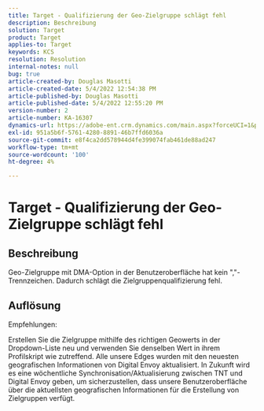 ```yaml
---
title: Target - Qualifizierung der Geo-Zielgruppe schlägt fehl
description: Beschreibung
solution: Target
product: Target
applies-to: Target
keywords: KCS
resolution: Resolution
internal-notes: null
bug: true
article-created-by: Douglas Masotti
article-created-date: 5/4/2022 12:54:38 PM
article-published-by: Douglas Masotti
article-published-date: 5/4/2022 12:55:20 PM
version-number: 2
article-number: KA-16307
dynamics-url: https://adobe-ent.crm.dynamics.com/main.aspx?forceUCI=1&pagetype=entityrecord&etn=knowledgearticle&id=0a1d1459-a9cb-ec11-a7b6-6045bd00d7cd
exl-id: 951a5b6f-5761-4280-8891-46b7ffd6036a
source-git-commit: e8f4ca2dd578944d4fe399074fab461de88ad247
workflow-type: tm+mt
source-wordcount: '100'
ht-degree: 4%

---
```


# Target - Qualifizierung der Geo-Zielgruppe schlägt fehl

## Beschreibung


Geo-Zielgruppe mit DMA-Option in der Benutzeroberfläche hat kein &quot;,&quot;-Trennzeichen. Dadurch schlägt die Zielgruppenqualifizierung fehl.


## Auflösung


Empfehlungen:

Erstellen Sie die Zielgruppe mithilfe des richtigen Geowerts in der Dropdown-Liste neu und verwenden Sie denselben Wert in ihrem Profilskript wie zutreffend. Alle unsere Edges wurden mit den neuesten geografischen Informationen von Digital Envoy aktualisiert. In Zukunft wird es eine wöchentliche Synchronisation/Aktualisierung zwischen TNT und Digital Envoy geben, um sicherzustellen, dass unsere Benutzeroberfläche über die aktuellsten geografischen Informationen für die Erstellung von Zielgruppen verfügt.

